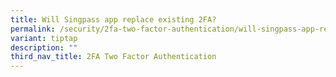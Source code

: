 ```yaml
---
title: Will Singpass app replace existing 2FA?
permalink: /security/2fa-two-factor-authentication/will-singpass-app-replace-existing/
variant: tiptap
description: ""
third_nav_title: 2FA Two Factor Authentication
---
```

